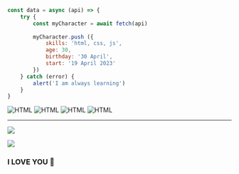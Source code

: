 ```javascript
const data = async (api) => {
    try {
        const myCharacter = await fetch(api)
        
        myCharacter.push ({
            skills: 'html, css, js',
            age: 30,
            birthday: '30 April',
            start: '19 April 2023'
        })
    } catch (error) {
        alert('I am always learning')
    }
}
```
![HTML](https://img.shields.io/badge/HTML-orange) ![HTML](https://img.shields.io/badge/CSS-blue) ![HTML](https://img.shields.io/badge/JS-gold) ![HTML](https://img.shields.io/badge/Tailwind-blueviolet)

---

<img src="https://github-readme-stats.vercel.app/api?username=fer-feri&show_icons=true&theme=gruvbox"></img>

<img src="https://github-readme-stats.vercel.app/api/top-langs/?username=fer-feri&layout=compact"></img>

### I LOVE YOU 💌
